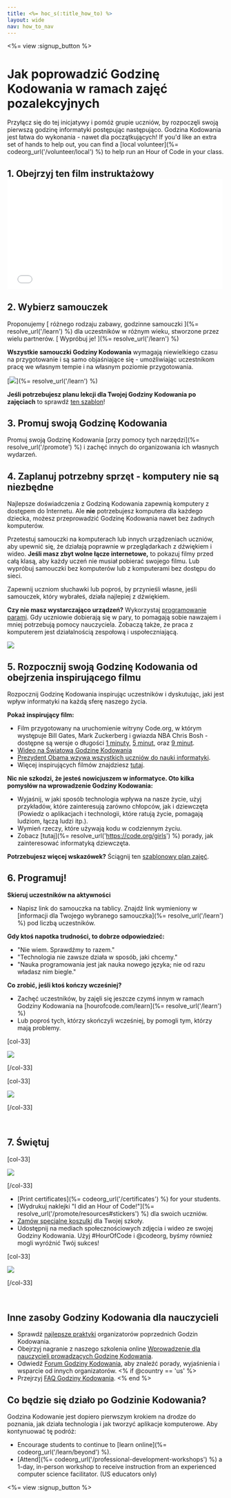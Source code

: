 ```yaml
---
title: <%= hoc_s(:title_how_to) %>
layout: wide
nav: how_to_nav
---
```

<%= view :signup_button %>

# Jak poprowadzić Godzinę Kodowania w ramach zajęć pozalekcyjnych

Przyłącz się do tej inicjatywy i pomóż grupie uczniów, by rozpoczęli swoją pierwszą godzinę informatyki postępując następująco. Godzina Kodowania jest łatwa do wykonania - nawet dla początkujących! If you'd like an extra set of hands to help out, you can find a [local volunteer](%= codeorg_url('/volunteer/local') %) to help run an Hour of Code in your class.

## 1. Obejrzyj ten film instruktażowy <iframe width="500" height="255" src="//www.youtube.com/embed/SrnvvWDm73k" frameborder="0" allowfullscreen mark="crwd-mark"></iframe> 

## 2. Wybierz samouczek

Proponujemy [ różnego rodzaju zabawy, godzinne samouczki ](%= resolve_url('/learn') %) dla uczestników w różnym wieku, stworzone przez wielu partnerów. [ Wypróbuj je! ](%= resolve_url('/learn') %)

**Wszystkie samouczki Godziny Kodowania** wymagają niewielkiego czasu na przygotowanie i są samo objaśniające się - umożliwiając uczestnikom pracę we własnym tempie i na własnym poziomie przygotowania.

[![](/images/fit-700/tutorials.png)](%= resolve_url('/learn') %)

**Jeśli potrzebujesz planu lekcji dla Twojej Godziny Kodowania po zajęciach** to sprawdź [ ten szablon](/files/AfterschoolEducatorLessonPlanOutline.docx)!

## 3. Promuj swoją Godzinę Kodowania

Promuj swoją Godzinę Kodowania [przy pomocy tych narzędzi](%= resolve_url('/promote') %) i zachęć innych do organizowania ich własnych wydarzeń.

## 4. Zaplanuj potrzebny sprzęt - komputery nie są niezbędne

Najlepsze doświadczenia z Godziną Kodowania zapewnią komputery z dostępem do Internetu. Ale **nie** potrzebujesz komputera dla każdego dziecka, możesz przeprowadzić Godzinę Kodowania nawet bez żadnych komputerów.

Przetestuj samouczki na komputerach lub innych urządzeniach uczniów, aby upewnić się, że działają poprawnie w przeglądarkach z dźwiękiem i wideo. **Jeśli masz zbyt wolne łącze internetowe,** to pokazuj filmy przed całą klasą, aby każdy uczeń nie musiał pobierać swojego filmu. Lub wypróbuj samouczki bez komputerów lub z komputerami bez dostępu do sieci.

Zapewnij uczniom słuchawki lub poproś, by przynieśli własne, jeśli samouczek, który wybrałeś, działa najlepiej z dźwiękiem.

**Czy nie masz wystarczająco urządzeń?** Wykorzystaj [programowanie parami](https://www.youtube.com/watch?v=vgkahOzFH2Q). Gdy uczniowie dobierają się w pary, to pomagają sobie nawzajem i mniej potrzebują pomocy nauczyciela. Zobaczą także, że praca z komputerem jest działalnością zespołową i uspołeczniającą.

<img src="/images/fit-350/group_ipad.jpg" />

## 5. Rozpocznij swoją Godzinę Kodowania od obejrzenia inspirującego filmu

Rozpocznij Godzinę Kodowania inspirując uczestników i dyskutując, jaki jest wpływ informatyki na każdą sferę naszego życia.

**Pokaż inspirujący film:**

- Film przygotowany na uruchomienie witryny Code.org, w którym występuje Bill Gates, Mark Zuckerberg i gwiazda NBA Chris Bosh - dostępne są wersje o długości [1 minuty](https://www.youtube.com/watch?v=qYZF6oIZtfc), [5 minut](https://www.youtube.com/watch?v=nKIu9yen5nc), oraz [9 minut](https://www.youtube.com/watch?v=dU1xS07N-FA).
- [ Wideo na Światową Godzinę Kodowania](https://www.youtube.com/watch?v=KsOIlDT145A)
- [ Prezydent Obama wzywa wszystkich uczniów do nauki informatyki](https://www.youtube.com/watch?v=6XvmhE1J9PY).
- Więcej inspirujących filmów znajdziesz [tutaj](https://www.youtube.com/playlist?list=PLzdnOPI1iJNfpD8i4Sx7U0y2MccnrNZuP).

**Nic nie szkodzi, że jesteś nowicjuszem w informatyce. Oto kilka pomysłów na wprowadzenie Godziny Kodowania:**

- Wyjaśnij, w jaki sposób technologia wpływa na nasze życie, użyj przykładów, które zainteresują zarówno chłopców, jak i dziewczęta (Powiedz o aplikacjach i technologii, które ratują życie, pomagają ludziom, łączą ludzi itp.).
- Wymień rzeczy, które używają kodu w codziennym życiu.
- Zobacz [tutaj](%= resolve_url('https://code.org/girls') %) porady, jak zainteresować informatyką dziewczęta.

**Potrzebujesz więcej wskazówek?** Ściągnij ten [szablonowy plan zajęć](/files/AfterschoolEducatorLessonPlanOutline.docx).

## 6. Programuj!

**Skieruj uczestników na aktywności**

- Napisz link do samouczka na tablicy. Znajdź link wymieniony w [informacji dla Twojego wybranego samouczka](%= resolve_url('/learn') %) pod liczbą uczestników.

**Gdy ktoś napotka trudności, to dobrze odpowiedzieć:**

- "Nie wiem. Sprawdźmy to razem."
- "Technologia nie zawsze działa w sposób, jaki chcemy."
- "Nauka programowania jest jak nauka nowego języka; nie od razu władasz nim biegle."

**Co zrobić, jeśli ktoś kończy wcześniej?**

- Zachęć uczestników, by zajęli się jeszcze czymś innym w ramach Godziny Kodowania na [hourofcode.com/learn](%= resolve_url('/learn') %)
- Lub poproś tych, którzy skończyli wcześniej, by pomogli tym, którzy mają problemy.

[col-33]

![](/images/fit-250/highschoolgirls.jpeg)

[/col-33]

[col-33]

![](/images/fit-300/group_ar.jpg)

[/col-33]

<p style="clear:both">&nbsp;</p>

## 7. Świętuj

[col-33]

![](/images/fit-300/boy-certificate.jpg)

[/col-33]

- [Print certificates](%= codeorg_url('/certificates') %) for your students.
- [Wydrukuj naklejki "I did an Hour of Code!"](%= resolve_url('/promote/resources#stickers') %) dla swoich uczniów.
- [Zamów specjalne koszulki](http://blog.code.org/post/132608499493/hour-of-code-shirts-and-more) dla Twojej szkoły.
- Udostępnij na mediach społecznościowych zdjęcia i wideo ze swojej Godziny Kodowania. Użyj #HourOfCode i @codeorg, byśmy również mogli wyróżnić Twój sukces!

[col-33]

![](/images/fit-260/highlight-certificates.jpg)

[/col-33]

<p style="clear:both">&nbsp;</p>

## Inne zasoby Godziny Kodowania dla nauczycieli

- Sprawdź [najlepsze praktyki](http://www.slideshare.net/TeachCode/hour-of-code-best-practices-for-successful-educators-51273466) organizatorów poprzednich Godzin Kodowania.
- Obejrzyj nagranie z naszego szkolenia online [Wprowadzenie dla nauczycieli prowadzących Godzinę Kodowania](https://youtu.be/EJeMeSW2-Mw).
- Odwiedź [Forum Godziny Kodowania](http://forum.code.org/c/plc/hour-of-code), aby znaleźć porady, wyjaśnienia i wsparcie od innych organizatorów. <% if @country == 'us' %>
- Przejrzyj [FAQ Godziny Kodowania](https://support.code.org/hc/en-us/categories/200147083-Hour-of-Code). <% end %>

## Co będzie się działo po Godzinie Kodowania?

Godzina Kodowanie jest dopiero pierwszym krokiem na drodze do poznania, jak działa technologia i jak tworzyć aplikacje komputerowe. Aby kontynuować tę podróż:

- Encourage students to continue to [learn online](%= codeorg_url('/learn/beyond') %).
- [Attend](%= codeorg_url('/professional-development-workshops') %) a 1-day, in-person workshop to receive instruction from an experienced computer science facilitator. (US educators only)

<%= view :signup_button %>